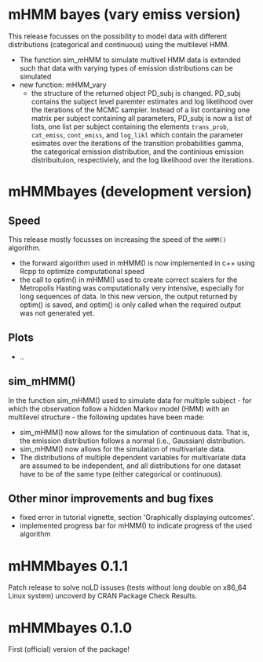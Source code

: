 # mHMM bayes (vary emiss version)
This release focusses on the possibility to model data with different distributions (categorical and continuous) using the multilevel HMM. 
* The function sim_mHMM to simulate multivel HMM data is extended such that data with varying types of emission distributions can be simulated
* new function: mHMM_vary 
     * the structure of the returned object PD_subj is changed. PD_subj contains the subject level paremter estimates and log likelihood over the iterations of the MCMC sampler. Instead of a list containing one matrix per subject containing all parameters, PD_subj is now a list of lists, one list per subject containing the elements `trans_prob`, `cat_emiss`, `cont_emiss`, and `log_likl` which contain the parameter esimates over the iterations of the transition probabilities gamma, the categorical emission distribution, and the continious emission distribuituion, respectiviely, and the log likelihood over the iterations. 


# mHMMbayes (development version)
## Speed
This release mostly focusses on increasing the speed of the `mHMM()` algorithm. 
* the forward algorithm used in mHMM() is now implemented in c++ using Rcpp to optimize computational speed
* the call to optim() in mHMM() used to create correct scalers for the Metropolis Hasting was computationally very intensive, especially for long sequences of data. In this new version, the output returned by optim() is saved, and optim() is only called when the required output was not generated yet. 

## Plots
* ..

## sim_mHMM()
In the function sim_mHMM() used to simulate data for multiple subject - for which the observation follow a hidden Markov model (HMM) with an multilevel structure - the following updates have been made: 

* sim_mHMM() now allows for the simulation of continuous data. That is, the emission distribution follows a normal (i.e., Gaussian) distribution.
* sim_mHMM() now allows for the simulation of multivariate data.
* The distributions of multiple dependent variables for multivariate data are assumed to be independent, and all distributions for one dataset have to be of the same type (either categorical or continuous).  

## Other minor improvements and bug fixes
* fixed error in tutorial vignette, section 'Graphically displaying outcomes'.
* implemented progress bar for mHMM() to indicate progress of the used algorithm


# mHMMbayes 0.1.1
Patch release to solve noLD issuses (tests without long double on x86_64 Linux system) uncoverd by CRAN Package Check Results.

# mHMMbayes 0.1.0 
First (official) version of the package! 
